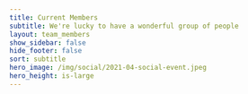 ```yaml
---
title: Current Members
subtitle: We're lucky to have a wonderful group of people
layout: team_members
show_sidebar: false
hide_footer: false
sort: subtitle
hero_image: /img/social/2021-04-social-event.jpeg
hero_height: is-large
---
```

 